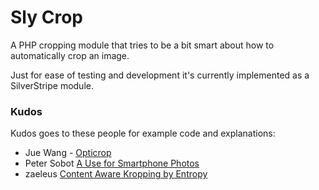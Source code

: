 Sly Crop
=============

A PHP cropping module that tries to be a bit smart about how to automatically crop
an image.

Just for ease of testing and development it's currently implemented as a SilverStripe module.

### Kudos

Kudos goes to these people for example code and explanations:

- Jue Wang - [Opticrop](http://jueseph.com/2010/06/opticrop-content-aware-cropping-with-php-and-imagemagick/)
- Peter Sobot [A Use for Smartphone Photos](http://petersobot.com/blog/a-use-for-smartphone-photos/)
- zaeleus [Content Aware Kropping by Entropy](https://gist.github.com/a54cd41137b678935c91)